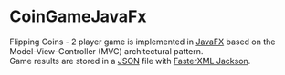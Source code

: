 # CoinGameJavaFx
Flipping Coins - 2 player game is implemented in [JavaFX](https://openjfx.io/) based on the Model-View-Controller (MVC) architectural pattern.<br />
Game results are stored in a [JSON](https://www.json.org/json-en.html) file with [FasterXML Jackson](https://github.com/FasterXML/jackson/).